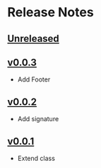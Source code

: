 # Release Notes

## [Unreleased](https://github.com/ciareis/phpmerge/compare/v0.0.3...main)

## [v0.0.3](https://github.com/ciareis/phpmerge/archive/refs/tags/0.0.3.zip)

- Add Footer

## [v0.0.2](https://github.com/ciareis/phpmerge/archive/refs/tags/0.0.2.zip)

- Add signature

## [v0.0.1](https://github.com/ciareis/phpmerge/archive/refs/tags/0.0.1.zip)

- Extend class
